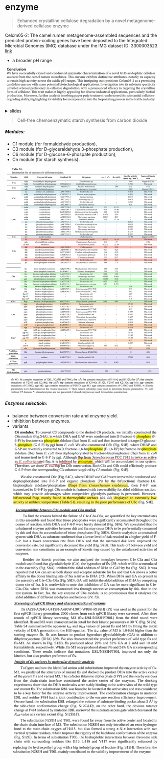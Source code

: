 # enzyme

> Enhanced crystalline cellulose degradation by a novel metagenome-derived cellulase enzyme

Celcm05-2: The camel rumen metagenome-assembled sequences and the predicted protein-coding genes have been deposited to the Integrated Microbial Genomes (IMG) database under the IMG dataset ID: 3300003523. [link](https://img.jgi.doe.gov/cgi-bin/m/main.cgi?section=GenomeSearchList&page=displayTaxonList&searchFilter=t.taxon_oid&searchTerm=3300003523&file=t.taxon_oid482636)
- a broader pH range

![alt text](./img/cell13.png)
<details>
    <summary>slides</summary>

![alt text](./img/cell1.PNG)
![alt text](./img/cell2.PNG)
![alt text](./img/cell3.PNG)
![alt text](./img/cell4.PNG)
![alt text](./img/cell5.PNG)
![alt text](./img/cell6.PNG)
![alt text](./img/cell7.PNG)
![alt text](./img/cell8.PNG)
![alt text](./img/cell9.PNG)
![alt text](./img/cell10.PNG)
![alt text](./img/cell11.PNG)
![alt text](./img/cell12.PNG)
</details>


>  Cell-free chemoenzymatic starch synthesis from carbon dioxide


##### Modules:
- C1 module (for formaldehyde production), 
- C3 module (for D-glyceraldehyde 3-phosphate production), 
- C6 module (for D-glucose-6-phospate production), 
- Cn module (for starch synthesis).

![alt text](./img/enzy1.png)
![alt text](./img/enzy2.png)
![alt text](./img/enzy3.png)

##### Enzymes selectioin:
- balance between conversion rate and enzyme yield.
- inhibition between enzymes.
- variants
![alt text](./img/inhibition1.png)
![alt text](./img/fbap.png)
![alt text](./img/incompatibility1.png)
![alt text](./img/variant1.png)
![alt text](./img/variant2.png)